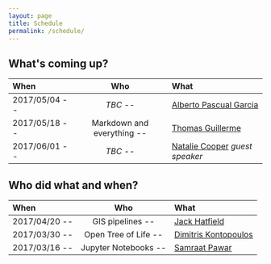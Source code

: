 ```yaml
---
layout: page
title: Schedule
permalink: /schedule/
---
```


## What's coming up?

| When          | Who                 | What                   |
|:--------------|:-------------------:|:-----------------------|
| 2017/05/04   -- |   _TBC_   -- | [Alberto Pascual Garcia]()   |
| 2017/05/18   -- |   Markdown and everything   -- | [Thomas Guillerme](http://tguillerme.github.io/)   |
| 2017/06/01   -- |   _TBC_   -- | [Natalie Cooper]() *guest speaker*   |


## Who did what and when?

| When          | Who                 | What                   |
|:--------------|:-------------------:|:-----------------------|
| 2017/04/20   -- |   GIS pipelines   -- | [Jack Hatfield](mailto:jack.hatfield12@imperial.ac.uk)   |
| 2017/03/30   -- |   Open Tree of Life   -- | [Dimitris Kontopoulos](https://github.com/dgkontopoulos)   |
| 2017/03/16   -- |   Jupyter Notebooks  -- | [Samraat Pawar](http://www.imperial.ac.uk/people/s.pawar)          |
